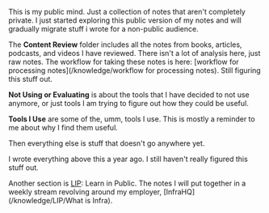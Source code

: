 This is my public mind. Just a collection of notes that aren't completely private. I just started exploring this public version of my notes and will gradually migrate stuff i wrote for a non-public audience.

The **Content Review** folder includes all the notes from books, articles, podcasts, and videos I have reviewed. There isn't a lot of analysis here, just raw notes. The workflow for taking these notes is here: [workflow for processing notes](/knowledge/workflow for processing notes). Still figuring this stuff out. 

**Not Using or Evaluating** is about the tools that I have decided to not use anymore, or just tools I am trying to figure out how they could be useful.

**Tools I Use** are some of the, umm, tools I use. This is mostly a reminder to me about why I find them useful. 

Then everything else is stuff that doesn't go anywhere yet. 

I wrote everything above this a year ago. I still haven't really figured this stuff out. 

Another section is [LIP](/knowledge/LIP): Learn in Public. The notes I will put together in a weekly stream revolving around my employer, [InfraHQ](/knowledge/LIP/What is Infra).